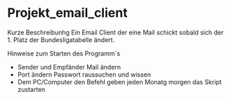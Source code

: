 # Projekt_email_client
Kurze Beschreibunhg
Ein Email Client der eine Mail schickt sobald sich der 1. Platz der Bundesligatabelle ändert.



Hinweise zum Starten des Programm´s
- Sender und Empfänder Mail ändern
- Port ändern Passwort raussuchen und wissen
- Dem PC/Computer den Befehl geben jeden Monatg morgen das Skript zustarten
